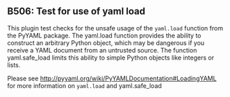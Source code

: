 ## B506: Test for use of yaml load

This plugin test checks for the unsafe usage of the `yaml.load` function
from the PyYAML package. The yaml.load function provides the ability to
construct an arbitrary Python object, which may be dangerous if you
receive a YAML document from an untrusted source. The function
yaml.safe\_load limits this ability to simple Python objects like
integers or lists.

Please see <http://pyyaml.org/wiki/PyYAMLDocumentation#LoadingYAML> for
more information on `yaml.load` and yaml.safe\_load
